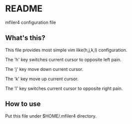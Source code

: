 README
======

mfiler4 configuration file

What's this?
------------

This file provides most simple vim like(h,j,k,l) configuration.

The 'h' key switches current cursor to opposite left pain.

The 'j' key move down current cursor.

The 'k' key move up current cursor.

The 'l' key switches current cursor to opposite right pain.

How to use
----------

Put this file under $HOME/.mfiler4 directory.
